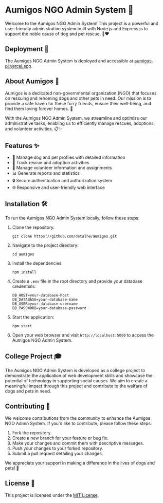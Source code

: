 # Aumigos NGO Admin System 🐾

Welcome to the Aumigos NGO Admin System! This project is a powerful and user-friendly administration system built with Node.js and Express.js to support the noble cause of dog and pet rescue. 🐶❤️

## Deployment 🚀

The Aumigos NGO Admin System is deployed and accessible at [aumigos-pi.vercel.app](https://aumigos-pi.vercel.app).

## About Aumigos 🌟

Aumigos is a dedicated non-governmental organization (NGO) that focuses on rescuing and rehoming dogs and other pets in need. Our mission is to provide a safe haven for these furry friends, ensure their well-being, and find them loving forever homes. 🏡

With the Aumigos NGO Admin System, we streamline and optimize our administrative tasks, enabling us to efficiently manage rescues, adoptions, and volunteer activities. 📋✨

## Features ✨

- 🐶 Manage dog and pet profiles with detailed information
- 📅 Track rescue and adoption activities
- 👥 Manage volunteer information and assignments
- 📊 Generate reports and statistics
- 🔒 Secure authentication and authorization system
- 🌐 Responsive and user-friendly web interface

## Installation 🛠️

To run the Aumigos NGO Admin System locally, follow these steps:

1. Clone the repository:
   ```
   git clone https://github.com/detalhe/aumigos.git
   ```

2. Navigate to the project directory:
   ```
   cd aumigos
   ```

3. Install the dependencies:
   ```
   npm install
   ```

4. Create a `.env` file in the root directory and provide your database credentials:
   ```
   DB_HOST=your-database-host
   DB_DATABASE=your-database-name
   DB_USER=your-database-username
   DB_PASSWORD=your-database-password
   ```

5. Start the application:
   ```
   npm start
   ```

6. Open your web browser and visit `http://localhost:5000` to access the Aumigos NGO Admin System.

## College Project 🎓

The Aumigos NGO Admin System is developed as a college project to demonstrate the application of web development skills and showcase the potential of technology in supporting social causes. We aim to create a meaningful impact through this project and contribute to the welfare of dogs and pets in need.

## Contributing 🤝

We welcome contributions from the community to enhance the Aumigos NGO Admin System. If you'd like to contribute, please follow these steps:

1. Fork the repository.
2. Create a new branch for your feature or bug fix.
3. Make your changes and commit them with descriptive messages.
4. Push your changes to your forked repository.
5. Submit a pull request detailing your changes.

We appreciate your support in making a difference in the lives of dogs and pets! 🙌

## License 📄

This project is licensed under the [MIT License](LICENSE).

